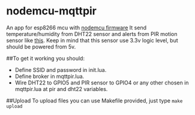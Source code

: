 # nodemcu-mqttpir

An app for esp8266 mcu with <a href="https://github.com/nodemcu/nodemcu-firmware">nodemcu firmware</a>
It send temperature/humidity from DHT22 sensor and alerts from PIR motion sensor like <a href="http://ru.aliexpress.com/item/10pcs-HC-SR501-Adjust-IR-Pyroelectric-Infrared-PIR-Motion-Sensor-Detector-Module/1297982338.html">this</a>.
Keep in mind that this sensor use 3.3v logic level,  but should be powered from 5v.

##To get it working you should:
* Define SSID and password in init.lua.
* Define broker in mqttpir.lua.
* Wire DHT22 to GPIO5 and PIR sensor to GPIO4 or any other chosen in mqttpir.lua at pir and dht22 variables.

##Upload
To upload files you can use Makefile provided, just type ```make upload```
